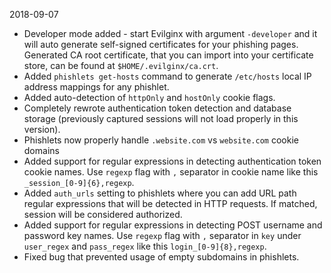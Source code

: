 2018-09-07

* Developer mode added - start Evilginx with argument `-developer` and it will auto generate self-signed certificates for your phishing pages. Generated CA root certificate, that you can import into your certificate store, can be found at `$HOME/.evilginx/ca.crt`.
* Added `phishlets get-hosts` command to generate `/etc/hosts` local IP address mappings for any phishlet.
* Added auto-detection of `httpOnly` and `hostOnly` cookie flags.
* Completely rewrote authentication token detection and database storage (previously captured sessions will not load properly in this version).
* Phishlets now properly handle `.website.com` vs `website.com` cookie domains
* Added support for regular expressions in detecting authentication token cookie names. Use `regexp` flag with `,` separator in cookie name like this `_session_[0-9]{6},regexp`.
* Added `auth_urls` setting to phishlets where you can add URL path regular expressions that will be detected in HTTP requests. If matched, session will be considered authorized.
* Added support for regular expressions in detecting POST username and password key names. Use `regexp` flag with `,` separator in `key` under `user_regex` and `pass_regex` like this `login_[0-9]{8},regexp`.
* Fixed bug that prevented usage of empty subdomains in phishlets.
